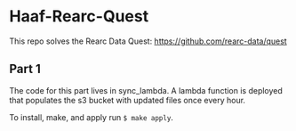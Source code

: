 # Haaf-Rearc-Quest

This repo solves the Rearc Data Quest: https://github.com/rearc-data/quest


## Part 1

The code for this part lives in sync_lambda. A lambda function is deployed that populates the s3 bucket with updated files once every hour.

To install, make, and apply run `$ make apply`.
